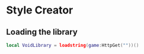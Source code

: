 # Style Creator

## Loading the library
```lua
local VoidLibrary = loadstring(game:HttpGet(""))()
```
